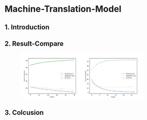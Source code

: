 # Machine-Translation-Model

## 1. Introduction

## 2. Result-Compare
<center class="half">
    <img src="./IMG/Model%20%20without%20attention.png" width="200"/><img src="./IMG/Model%20%20with%20attention.png" width="200"/>
</center>

## 3. Colcusion
